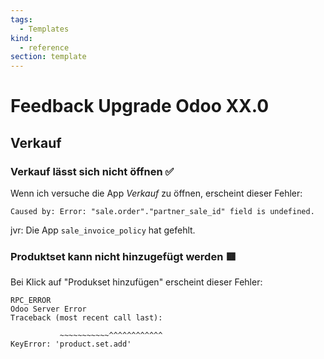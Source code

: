 ```yaml
---
tags:
  - Templates
kind:
  - reference
section: template
---
```

# Feedback Upgrade Odoo XX.0

## Verkauf

### Verkauf lässt sich nicht öffnen ✅

Wenn ich versuche die App *Verkauf* zu öffnen, erscheint dieser Fehler:

```
Caused by: Error: "sale.order"."partner_sale_id" field is undefined.
```

jvr: Die App `sale_invoice_policy` hat gefehlt.

### Produktset kann nicht hinzugefügt werden 🟥

Bei Klick auf "Produkset hinzufügen" erscheint dieser Fehler:

```
RPC_ERROR
Odoo Server Error
Traceback (most recent call last):

           ~~~~~~~~~~~^^^^^^^^^^^^
KeyError: 'product.set.add'
```
